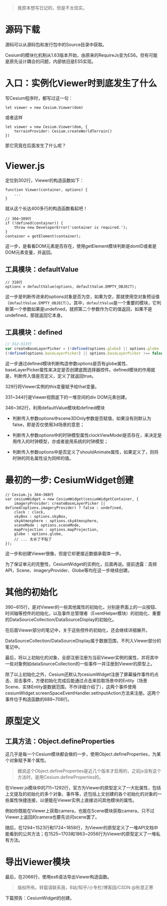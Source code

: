 > 我原本想写日记的，但是不太现实。

# 源码下载
源码可以从源码包和发行包中的Source目录中获取。

Cesium的模块化机制从1.63版本开始，由原来的RequireJs变为ES6。但有可能是原先设计耦合的问题，内部依旧是ES5实现。

# 入口：实例化Viewer时到底发生了什么

写Cesium程序时，都写过这一句：
``` JS
let viewer = new Cesium.Viewer(dom)
```
或者这样
``` JS
let viewer = new Cesium.Viewer(dom, {
    terrainProvider: Cesium.createWorldTerrain()
})
```
那它究竟在后面发生了什么呢？

# Viewer.js

定位到302行，Viewer的构造函数如下：

``` JS
function Viewer(container, options) {
    ...
}
```

就从这个长达400多行的构造函数看起吧！

``` JS
// 304~309行
if (!defined(container)) {
    throw new DeveloperError('container is required.');
}
container = getElement(container);
```

这一步，是看看DOM元素是否存在，使用getElement模块判断是domID或者是DOM元素变量，并返回。

## 工具模块：defaultValue

``` JS
// 310行
options = defaultValue(options, defaultValue.EMPTY_OBJECT);
```

这一步是判断传进来的options对象是否为空，如果为空，那就使用空对象预设值（`defaultValue.EMPTY_OBJECT）`）。其中，`defaultValue`是一个重要的模块，它判断第一个参数如果是undefined，就把第二个参数作为它的值返回，如果不是undefined，那就返回它本身。

## 工具模块：defined

``` js
// 312~313行
var createBaseLayerPicker = (!defined(options.globe) || options.globe !== false) && 
(!defined(options.baseLayerPicker) || options.baseLayerPicker !== false);
```

这一步通过defined模块判断构造参数options是否有globe属性、baseLayerPicker属性来决定是否创建底图选择器控件。defined模块的作用就是，判断传入值是否定义，定义了就返回true。

329行将Viewer实例的this变量赋予给that变量。

331~344行是Viewer视图底下的一堆空间的div DOM元素创建。

346~362行，利用defaultValue模块和defined模块

- 判断传入参数options中scene3DOnly参数是否赋值，如果没有则默认为false，即是否仅使用3d场景的意思；

- 判断传入参数options中的时钟模型属性clockViewModel是否存在，来决定是用传入的时钟模型，亦或者是用系统的时钟模型；
- 判断传入参数options中是否定义了shouldAnimate属性，如果定义了，则将时钟的同名属性设为同样的值。

# 最初的一步: CesiumWidget创建

``` JS
// Cesium.js 364~388行
var cesiumWidget = new CesiumWidget(cesiumWidgetContainer, {
    imageryProvider: createBaseLayerPicker || defined(options.imageryProvider) ? false : undefined,
    clock : clock,
    skyBox : options.skyBox,
    skyAtmosphere : options.skyAtmosphere,
    sceneMode : options.sceneMode,
    mapProjection : options.mapProjection,
    globe : options.globe,
    // ... 太长了不贴了
});
```

这一步和创建Viewer很像，但是它却更接近数据承载体一步。

为了保证单元的完整性，CesiumWidget的实例化，后面再说。提前透露：高频API，Scene、imageryProvider、Globe等均在这一步继续创建。

# 其他的初始化

390~615行，是对Viewer的一些其他属性的初始化，分别是界面上的一众按钮、时间轴等控件的初始化，以及事件总管理者（EventHelper模块）的初始化、重要的DataSourceCollection/DataSourceDisplay的初始化。

在后面Viewer部分的笔记中，关于这些控件的初始化，还会继续详细展开。

DataSourceCollection/DataSourceDisplay属于数据范围，不列入Viewer部分的笔记中。

最后，将以上初始化的对象，全部注册注册为当前Viewer实例的属性，并将其中一些对象例如dataSourceCollection的一些事件一并注册到Viewer的原型上。



除了以上初始化之外，Cesium还默认为cesiumWidget注册了屏幕操作事件的点击、双击事件，方便初始化完成后能通过点击来拾取场景中的Entity（场景Scene、实体Entity是数据范围，不作详细介绍了），这两个事件使用cesiumWidget.screenSpaceEventHandler.setInputAction方法来注册。这两个事件位于构造函数的689~708行。

# 原型定义

## 工具方法：Object.defineProperties

这几乎是每一个Cesium模块都会做的一步，使用Object.defineProperties，为某个对象赋予某个属性。

> 据说这个Object.defineProperties是近几个版本才启用的，之前js没有这个方法时，是用Cesium.defineProperties的。

在Viewer.js模块中的711~1292行，官方为Viewer的原型定义了一大批属性，包括上文提及的初始化的多个对象、事件等，还包括上文创建的各个初始化的对象的一些属性快捷连接，以便能在Viewer实例上直接访问其他模块的属性。

例如你既能在Viewer上获取camera，也能在Scene模块获取camera，只不过Viewer上返回的camera也要先访问scene罢了。

随后，在1294~1523行和1724~1858行，为Viewer的原型定义了一堆API文档中能看到的公共方法；在1525~1703和1863~2056行为Viewer的原型定义了一堆私有方法。

# 导出Viewer模块

最后，在2066行，使用es6语法导出Viewer构造函数。



> 版权所有。转载请联系我，B站/知乎/小专栏/博客园/CSDN @秋意正寒

下篇预告：CesiumWidget的创建。

